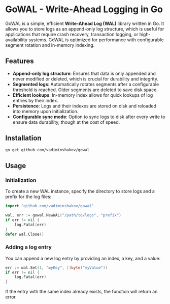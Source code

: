 # GoWAL - Write-Ahead Logging in Go

GoWAL is a simple, efficient **Write-Ahead Log (WAL)** library written in Go. It allows you to store logs as an append-only log structure, which is useful for applications that require crash recovery, transaction logging, or high-availability systems. GoWAL is optimized for performance with configurable segment rotation and in-memory indexing.

## Features

- **Append-only log structure**: Ensures that data is only appended and never modified or deleted, which is crucial for durability and integrity.
- **Segmented logs**: Automatically rotates segments after a configurable threshold is reached. Older segments are deleted to save disk space.
- **Efficient lookups**: In-memory index allows for quick lookups of log entries by their index.
- **Persistence**: Logs and their indexes are stored on disk and reloaded into memory upon initialization.
- **Configurable sync mode**: Option to sync logs to disk after every write to ensure data durability, though at the cost of speed.

## Installation

```bash
go get github.com/vadiminshakov/gowal
```

## Usage

### Initialization

To create a new WAL instance, specify the directory to store logs and a prefix for the log files:

```go
import "github.com/vadiminshakov/gowal"

wal, err := gowal.NewWAL("/path/to/logs", "prefix")
if err != nil {
    log.Fatal(err)
}
defer wal.Close()
```

### Adding a log entry
You can append a new log entry by providing an index, a key, and a value:
```go
err := wal.Set(1, "myKey", []byte("myValue"))
if err != nil {
    log.Fatal(err)
}
```
If the entry with the same index already exists, the function will return an error.

